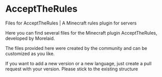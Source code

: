 # AcceptTheRules
Files for AcceptTheRules | A Minecraft rules plugin for servers

Here you can find several files for the Minecraft plugin AcceptTheRules, developed by Morelaid.

The files provided here were created by the community and can be customized as you like.

If you want to add a new version or a new language, just create a pull request with your version. Please stick to the existing structure
